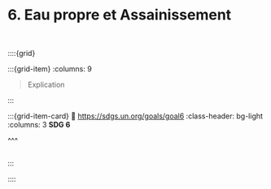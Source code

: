 # 6. Eau propre et Assainissement

<br>

::::{grid}

:::{grid-item}
:columns: 9

> Explication


:::

:::{grid-item-card}
:link: https://sdgs.un.org/goals/goal6
:class-header: bg-light
:columns: 3
**SDG 6**

^^^

```{image} ../../_static/Images/F-SDG-Icons-2019-WEB/F-WEB-Goal-06.png

```

:::

::::